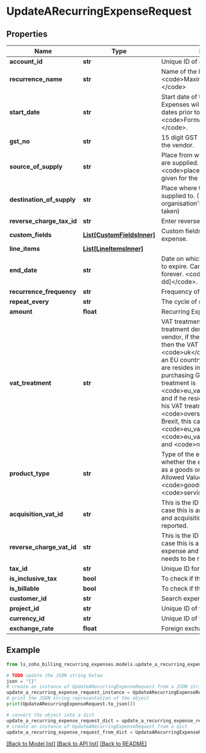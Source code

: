 # UpdateARecurringExpenseRequest


## Properties

Name | Type | Description | Notes
------------ | ------------- | ------------- | -------------
**account_id** | **str** | Unique ID of an account | 
**recurrence_name** | **str** | Name of the Recurring Expense. &lt;code&gt;Maximum length [100]&lt;/code&gt; | 
**start_date** | **str** | Start date of the recurring expense. Expenses will not be generated for dates prior to the current date. &lt;code&gt;Format [yyyy-mm-dd]&lt;/code&gt;. | 
**gst_no** | **str** | 15 digit GST identification number of the vendor. | [optional] 
**source_of_supply** | **str** | Place from where the goods/services are supplied. (If not given, &lt;code&gt;place of contact&lt;/code&gt; given for the contact will be taken) | [optional] 
**destination_of_supply** | **str** | Place where the goods/services are supplied to. (If not given, organisation&#39;s home state will be taken) | [optional] 
**reverse_charge_tax_id** | **str** | Enter reverse charge tax ID | [optional] 
**custom_fields** | [**List[CustomFieldsInner]**](CustomFieldsInner.md) | Custom fields for a recurring-expense. | [optional] 
**line_items** | [**List[LineItemsInner]**](LineItemsInner.md) |  | [optional] 
**end_date** | **str** | Date on which recurring expense has to expire. Can be left as empty to run forever. &lt;code&gt;Format [yyyy-mm-dd]&lt;/code&gt;. | [optional] 
**recurrence_frequency** | **str** | Frequency of the recurrance | 
**repeat_every** | **str** | The cycle of recurrance | 
**amount** | **float** | Recurring Expense amount. | 
**vat_treatment** | **str** | VAT treatment for the expense. VAT treatment denotes the location of the vendor, if the vendor resides in UK then the VAT treatment is &lt;code&gt;uk&lt;/code&gt;.If the vendor is in an EU country &amp; VAT registered, you are resides in Northen Ireland and purchasing Goods then his VAT treatment is &lt;code&gt;eu_vat_registered&lt;/code&gt; and if he resides outside the EU then his VAT treatment is &lt;code&gt;overseas&lt;/code&gt;(For Pre Brexit, this can be split as &lt;code&gt;eu_vat_registered&lt;/code&gt;, &lt;code&gt;eu_vat_not_registered&lt;/code&gt; and &lt;code&gt;non_eu&lt;/code&gt;). | [optional] 
**product_type** | **str** | Type of the expense. This denotes whether the expense is to be treated as a goods or service purchase. Allowed Values: &lt;code&gt;goods&lt;/code&gt; and &lt;code&gt;service&lt;/code&gt;. | [optional] 
**acquisition_vat_id** | **str** | This is the ID of the tax applied in case this is an EU - goods expense and acquisition VAT needs to be reported. | [optional] 
**reverse_charge_vat_id** | **str** | This is the ID of the tax applied in case this is a non UK - service expense and reverse charge VAT needs to be reported. | [optional] 
**tax_id** | **str** | Unique ID for the tax | [optional] 
**is_inclusive_tax** | **bool** | To check if the total is inclusive of tax | [optional] 
**is_billable** | **bool** | To check if the expense is billable | [optional] 
**customer_id** | **str** | Search expenses by customer id. | [optional] 
**project_id** | **str** | Unique ID of the tax applied | [optional] 
**currency_id** | **str** | Unique ID of the currency used | [optional] 
**exchange_rate** | **float** | Foreign exchange rate | [optional] 

## Example

```python
from ls_zoho_billing_recurring_expenses.models.update_a_recurring_expense_request import UpdateARecurringExpenseRequest

# TODO update the JSON string below
json = "{}"
# create an instance of UpdateARecurringExpenseRequest from a JSON string
update_a_recurring_expense_request_instance = UpdateARecurringExpenseRequest.from_json(json)
# print the JSON string representation of the object
print(UpdateARecurringExpenseRequest.to_json())

# convert the object into a dict
update_a_recurring_expense_request_dict = update_a_recurring_expense_request_instance.to_dict()
# create an instance of UpdateARecurringExpenseRequest from a dict
update_a_recurring_expense_request_from_dict = UpdateARecurringExpenseRequest.from_dict(update_a_recurring_expense_request_dict)
```
[[Back to Model list]](../README.md#documentation-for-models) [[Back to API list]](../README.md#documentation-for-api-endpoints) [[Back to README]](../README.md)


